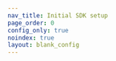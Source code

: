 ```yaml
---
nav_title: Initial SDK setup
page_order: 0
config_only: true
noindex: true
layout: blank_config
---
```

